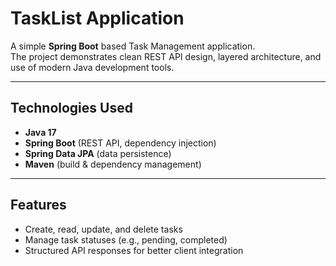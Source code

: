 # TaskList Application

A simple **Spring Boot** based Task Management application.  
The project demonstrates clean REST API design, layered architecture, and use of modern Java development tools.

---

## Technologies Used
- **Java 17**  
- **Spring Boot** (REST API, dependency injection)  
- **Spring Data JPA** (data persistence)  
- **Maven** (build & dependency management)  
---

## Features
- Create, read, update, and delete tasks  
- Manage task statuses (e.g., pending, completed)  
- Structured API responses for better client integration  
